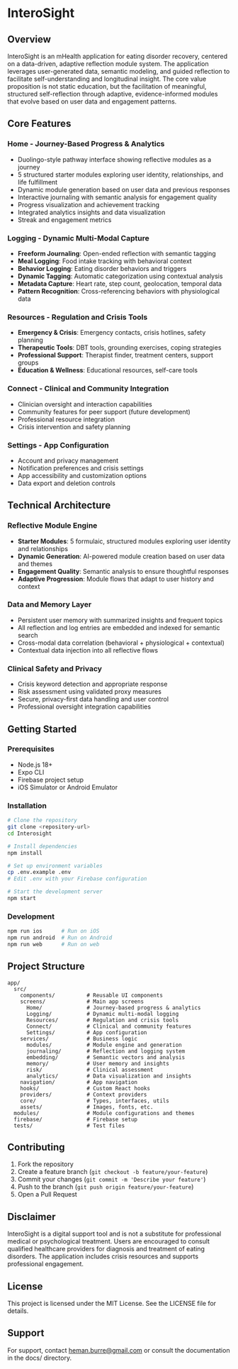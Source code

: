 # InteroSight

## Overview

InteroSight is an mHealth application for eating disorder recovery, centered on a data-driven, adaptive reflection module system. The application leverages user-generated data, semantic modeling, and guided reflection to facilitate self-understanding and longitudinal insight. The core value proposition is not static education, but the facilitation of meaningful, structured self-reflection through adaptive, evidence-informed modules that evolve based on user data and engagement patterns.

## Core Features

### Home - Journey-Based Progress & Analytics
- Duolingo-style pathway interface showing reflective modules as a journey
- 5 structured starter modules exploring user identity, relationships, and life fulfillment
- Dynamic module generation based on user data and previous responses
- Interactive journaling with semantic analysis for engagement quality
- Progress visualization and achievement tracking
- Integrated analytics insights and data visualization
- Streak and engagement metrics

### Logging - Dynamic Multi-Modal Capture
- **Freeform Journaling**: Open-ended reflection with semantic tagging
- **Meal Logging**: Food intake tracking with behavioral context
- **Behavior Logging**: Eating disorder behaviors and triggers
- **Dynamic Tagging**: Automatic categorization using contextual analysis
- **Metadata Capture**: Heart rate, step count, geolocation, temporal data
- **Pattern Recognition**: Cross-referencing behaviors with physiological data

### Resources - Regulation and Crisis Tools
- **Emergency & Crisis**: Emergency contacts, crisis hotlines, safety planning
- **Therapeutic Tools**: DBT tools, grounding exercises, coping strategies
- **Professional Support**: Therapist finder, treatment centers, support groups
- **Education & Wellness**: Educational resources, self-care tools

### Connect - Clinical and Community Integration
- Clinician oversight and interaction capabilities
- Community features for peer support (future development)
- Professional resource integration
- Crisis intervention and safety planning

### Settings - App Configuration
- Account and privacy management
- Notification preferences and crisis settings
- App accessibility and customization options
- Data export and deletion controls

## Technical Architecture

### Reflective Module Engine
- **Starter Modules**: 5 formulaic, structured modules exploring user identity and relationships
- **Dynamic Generation**: AI-powered module creation based on user data and themes
- **Engagement Quality**: Semantic analysis to ensure thoughtful responses
- **Adaptive Progression**: Module flows that adapt to user history and context

### Data and Memory Layer
- Persistent user memory with summarized insights and frequent topics
- All reflection and log entries are embedded and indexed for semantic search
- Cross-modal data correlation (behavioral + physiological + contextual)
- Contextual data injection into all reflective flows

### Clinical Safety and Privacy
- Crisis keyword detection and appropriate response
- Risk assessment using validated proxy measures
- Secure, privacy-first data handling and user control
- Professional oversight integration capabilities

## Getting Started

### Prerequisites
- Node.js 18+
- Expo CLI
- Firebase project setup
- iOS Simulator or Android Emulator

### Installation
```bash
# Clone the repository
git clone <repository-url>
cd Interosight

# Install dependencies
npm install

# Set up environment variables
cp .env.example .env
# Edit .env with your Firebase configuration

# Start the development server
npm start
```

### Development
```bash
npm run ios      # Run on iOS
npm run android  # Run on Android
npm run web      # Run on web
```

## Project Structure

```
app/
  src/
    components/          # Reusable UI components
    screens/             # Main app screens
      Home/              # Journey-based progress & analytics
      Logging/           # Dynamic multi-modal logging
      Resources/         # Regulation and crisis tools
      Connect/           # Clinical and community features
      Settings/          # App configuration
    services/            # Business logic
      modules/           # Module engine and generation
      journaling/        # Reflection and logging system
      embedding/         # Semantic vectors and analysis
      memory/            # User memory and insights
      risk/              # Clinical assessment
      analytics/         # Data visualization and insights
    navigation/          # App navigation
    hooks/               # Custom React hooks
    providers/           # Context providers
    core/                # Types, interfaces, utils
    assets/              # Images, fonts, etc.
  modules/               # Module configurations and themes
  firebase/              # Firebase setup
  tests/                 # Test files
```

## Contributing

1. Fork the repository
2. Create a feature branch (`git checkout -b feature/your-feature`)
3. Commit your changes (`git commit -m 'Describe your feature'`)
4. Push to the branch (`git push origin feature/your-feature`)
5. Open a Pull Request

## Disclaimer

InteroSight is a digital support tool and is not a substitute for professional medical or psychological treatment. Users are encouraged to consult qualified healthcare providers for diagnosis and treatment of eating disorders. The application includes crisis resources and supports professional engagement.

## License

This project is licensed under the MIT License. See the LICENSE file for details.

## Support

For support, contact heman.burre@gmail.com or consult the documentation in the docs/ directory. 
